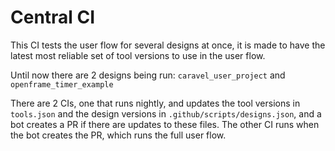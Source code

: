 # Central CI

This CI tests the user flow for several designs at once, it is made to have the latest most reliable set of tool versions to use in the user flow.

Until now there are 2 designs being run: `caravel_user_project` and `openframe_timer_example`

There are 2 CIs, one that runs nightly, and updates the tool versions in `tools.json` and the design versions in `.github/scripts/designs.json`, and a bot creates a PR if there are updates to these files. The other CI runs when the bot creates the PR, which runs the full user flow.
